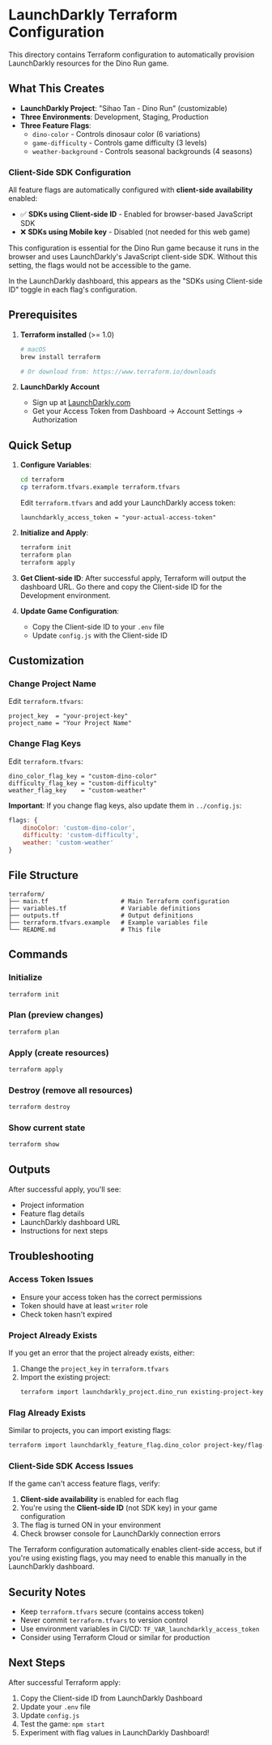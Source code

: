 # LaunchDarkly Terraform Configuration

This directory contains Terraform configuration to automatically provision LaunchDarkly resources for the Dino Run game.

## What This Creates

- **LaunchDarkly Project**: "Sihao Tan - Dino Run" (customizable)
- **Three Environments**: Development, Staging, Production
- **Three Feature Flags**:
  - `dino-color` - Controls dinosaur color (6 variations)
  - `game-difficulty` - Controls game difficulty (3 levels)
  - `weather-background` - Controls seasonal backgrounds (4 seasons)

### Client-Side SDK Configuration

All feature flags are automatically configured with **client-side availability** enabled:
- ✅ **SDKs using Client-side ID** - Enabled for browser-based JavaScript SDK
- ❌ **SDKs using Mobile key** - Disabled (not needed for this web game)

This configuration is essential for the Dino Run game because it runs in the browser and uses LaunchDarkly's JavaScript client-side SDK. Without this setting, the flags would not be accessible to the game.

In the LaunchDarkly dashboard, this appears as the "SDKs using Client-side ID" toggle in each flag's configuration.

## Prerequisites

1. **Terraform installed** (>= 1.0)
   ```bash
   # macOS
   brew install terraform
   
   # Or download from: https://www.terraform.io/downloads
   ```

2. **LaunchDarkly Account**
   - Sign up at [LaunchDarkly.com](https://launchdarkly.com)
   - Get your Access Token from Dashboard → Account Settings → Authorization

## Quick Setup

1. **Configure Variables**:
   ```bash
   cd terraform
   cp terraform.tfvars.example terraform.tfvars
   ```
   
   Edit `terraform.tfvars` and add your LaunchDarkly access token:
   ```hcl
   launchdarkly_access_token = "your-actual-access-token"
   ```

2. **Initialize and Apply**:
   ```bash
   terraform init
   terraform plan
   terraform apply
   ```

3. **Get Client-side ID**:
   After successful apply, Terraform will output the dashboard URL. Go there and copy the Client-side ID for the Development environment.

4. **Update Game Configuration**:
   - Copy the Client-side ID to your `.env` file
   - Update `config.js` with the Client-side ID

## Customization

### Change Project Name

Edit `terraform.tfvars`:
```hcl
project_key  = "your-project-key"
project_name = "Your Project Name"
```

### Change Flag Keys

Edit `terraform.tfvars`:
```hcl
dino_color_flag_key = "custom-dino-color"
difficulty_flag_key = "custom-difficulty" 
weather_flag_key    = "custom-weather"
```

**Important**: If you change flag keys, also update them in `../config.js`:
```javascript
flags: {
    dinoColor: 'custom-dino-color',
    difficulty: 'custom-difficulty',
    weather: 'custom-weather'
}
```

## File Structure

```
terraform/
├── main.tf                    # Main Terraform configuration
├── variables.tf               # Variable definitions
├── outputs.tf                 # Output definitions
├── terraform.tfvars.example   # Example variables file
└── README.md                  # This file
```

## Commands

### Initialize
```bash
terraform init
```

### Plan (preview changes)
```bash
terraform plan
```

### Apply (create resources)
```bash
terraform apply
```

### Destroy (remove all resources)
```bash
terraform destroy
```

### Show current state
```bash
terraform show
```

## Outputs

After successful apply, you'll see:
- Project information
- Feature flag details
- LaunchDarkly dashboard URL
- Instructions for next steps

## Troubleshooting

### Access Token Issues
- Ensure your access token has the correct permissions
- Token should have at least `writer` role
- Check token hasn't expired

### Project Already Exists
If you get an error that the project already exists, either:
1. Change the `project_key` in `terraform.tfvars`
2. Import the existing project:
   ```bash
   terraform import launchdarkly_project.dino_run existing-project-key
   ```

### Flag Already Exists
Similar to projects, you can import existing flags:
```bash
terraform import launchdarkly_feature_flag.dino_color project-key/flag-key
```

### Client-Side SDK Access Issues
If the game can't access feature flags, verify:
1. **Client-side availability** is enabled for each flag
2. You're using the **Client-side ID** (not SDK key) in your game configuration
3. The flag is turned ON in your environment
4. Check browser console for LaunchDarkly connection errors

The Terraform configuration automatically enables client-side access, but if you're using existing flags, you may need to enable this manually in the LaunchDarkly dashboard.

## Security Notes

- Keep `terraform.tfvars` secure (contains access token)
- Never commit `terraform.tfvars` to version control
- Use environment variables in CI/CD: `TF_VAR_launchdarkly_access_token`
- Consider using Terraform Cloud or similar for production

## Next Steps

After successful Terraform apply:

1. Copy the Client-side ID from LaunchDarkly Dashboard
2. Update your `.env` file
3. Update `config.js` 
4. Test the game: `npm start`
5. Experiment with flag values in LaunchDarkly Dashboard! 